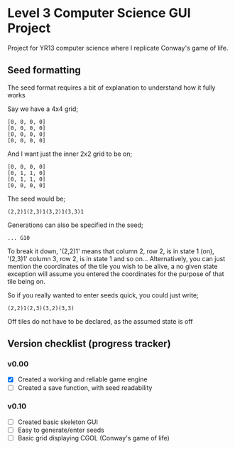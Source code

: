# Level 3 Computer Science GUI Project
Project for YR13 computer science where I replicate Conway's game of life.

## Seed formatting
The seed format requires a bit of explanation to understand how it fully works

Say we have a 4x4 grid;
```
[0, 0, 0, 0]
[0, 0, 0, 0]
[0, 0, 0, 0]
[0, 0, 0, 0]
```

And I want just the inner 2x2 grid to be on;
```
[0, 0, 0, 0]
[0, 1, 1, 0]
[0, 1, 1, 0]
[0, 0, 0, 0]
```

The seed would be;
```
(2,2)1(2,3)1(3,2)1(3,3)1
```

Generations can also be specified in the seed;
```
... G10
```

To break it down, '(2,2)1' means that column 2, row 2, is in state 1 (on), '(2,3)1' column 3, row 2, is in state 1 and so on...
Alternatively, you can just mention the coordinates of the tile you wish to be alive, a no given state exception will assume you entered the coordinates for the purpose of that tile being on.

So if you really wanted to enter seeds quick, you could just write;
```
(2,2)1(2,3)(3,2)(3,3)
```

Off tiles do not have to be declared, as the assumed state is off

## Version checklist (progress tracker)
### v0.00
- [x] Created a working and reliable game engine
- [ ] Created a save function, with seed readability

### v0.10
- [ ] Created basic skeleton GUI
- [ ] Easy to generate/enter seeds
- [ ] Basic grid displaying CGOL (Conway's game of life)